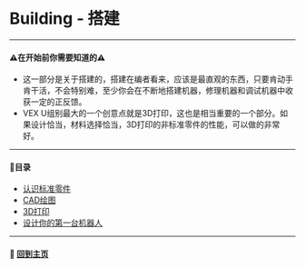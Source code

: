 # Building - 搭建
***

#### :warning:在开始前你需要知道的:warning:
- 这一部分是关于搭建的，搭建在编者看来，应该是最直观的东西，只要肯动手肯干活，不会特别难，至少你会在不断地搭建机器，修理机器和调试机器中收获一定的正反馈。
- VEX U组别最大的一个创意点就是3D打印，这也是相当重要的一个部分。如果设计恰当，材料选择恰当，3D打印的非标准零件的性能，可以做的非常好。
***

#### :banana:**目录**
- [认识标准零件](/building/introduction_to_standard_parts.md)
- [CAD绘图](/building/SOLIDWORKS/sw2020.md)
- [3D打印](/building/3D_print/3D_print.md)
- [设计你的第一台机器人](/building/mechanical_creation.md)

***

#### :door: [回到主页](/readme.md)